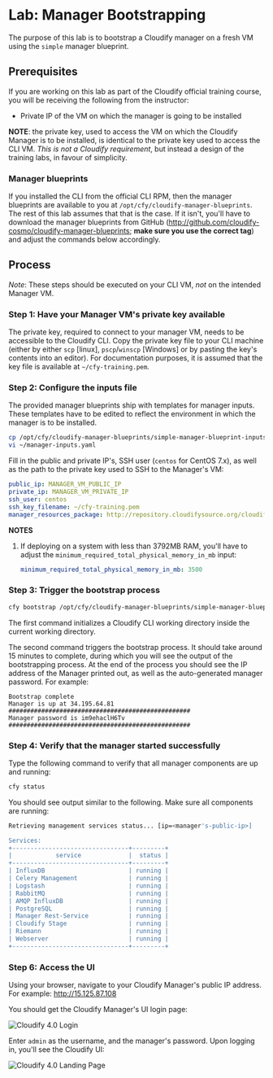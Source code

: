 # Lab: Manager Bootstrapping

The purpose of this lab is to bootstrap a Cloudify manager on a fresh VM using the `simple` manager blueprint.

## Prerequisites

If you are working on this lab as part of the Cloudify official training course, you will be receiving
the following from the instructor:

* Private IP of the VM on which the manager is going to be installed

**NOTE**: the private key, used to access the VM on which the Cloudify Manager is to be installed, is identical
to the private key used to access the CLI VM. *This is not a Cloudify requirement*, but instead a design
of the training labs, in favour of simplicity.

### Manager blueprints

If you installed the CLI from the official CLI RPM, then the manager blueprints are available to you at `/opt/cfy/cloudify-manager-blueprints`.
The rest of this lab assumes that that is the case. If it isn't, you'll have to download the manager blueprints from GitHub
(http://github.com/cloudify-cosmo/cloudify-manager-blueprints; **make sure you use the correct tag**) and adjust the commands
below accordingly.

## Process

*Note*: These steps should be executed on your CLI VM, *not* on the intended Manager VM.

### Step 1: Have your Manager VM's private key available

The private key, required to connect to your manager VM, needs to be accessible to the Cloudify CLI. Copy the private key file to your CLI machine (either by either `scp` [linux], `pscp`/`winscp` [Windows] or by pasting the key's contents into an editor).
For documentation purposes, it is assumed that the key file is available at `~/cfy-training.pem`.

### Step 2: Configure the inputs file

The provided manager blueprints ship with templates for manager inputs. These templates have to be edited to reflect the environment in which the manager is to be installed.

```bash
cp /opt/cfy/cloudify-manager-blueprints/simple-manager-blueprint-inputs.yaml ~/manager-inputs.yaml
vi ~/manager-inputs.yaml
```

Fill in the public and private IP's, SSH user (`centos` for CentOS 7.x), as well as the path to the private key used to SSH to the Manager's VM:

```yaml
public_ip: MANAGER_VM_PUBLIC_IP
private_ip: MANAGER_VM_PRIVATE_IP
ssh_user: centos
ssh_key_filename: ~/cfy-training.pem
manager_resources_package: http://repository.cloudifysource.org/cloudify/4.0.0/ga-release/cloudify-manager-resources_4.0.0-ga.tar.gz
```

**NOTES**

1. If deploying on a system with less than 3792MB RAM, you'll have to adjust the `minimum_required_total_physical_memory_in_mb`
   input:
   
   ```yaml
   minimum_required_total_physical_memory_in_mb: 3500
   ```

### Step 3: Trigger the bootstrap process

```bash
cfy bootstrap /opt/cfy/cloudify-manager-blueprints/simple-manager-blueprint.yaml -i ~/manager-inputs.yaml
```

The first command initializes a Cloudify CLI working directory inside the current working directory.

The second command triggers the bootstrap process. It should take around 15 minutes to complete, during which you will see the output of the bootstrapping process.
At the end of the process you should see the IP address of the Manager printed out, as well as the auto-generated
manager password. For example:

```
Bootstrap complete
Manager is up at 34.195.64.81
##################################################
Manager password is im9ehaclH6Tv
##################################################
```

### Step 4: Verify that the manager started successfully

Type the following command to verify that all manager components are up and running:

```bash
cfy status
```

You should see output similar to the following. Make sure all components are running:

```bash
Retrieving management services status... [ip=<manager's-public-ip>]

Services:
+--------------------------------+---------+
|            service             |  status |
+--------------------------------+---------+
| InfluxDB                       | running |
| Celery Management              | running |
| Logstash                       | running |
| RabbitMQ                       | running |
| AMQP InfluxDB                  | running |
| PostgreSQL                     | running |
| Manager Rest-Service           | running |
| Cloudify Stage                 | running |
| Riemann                        | running |
| Webserver                      | running |
+--------------------------------+---------+
```

### Step 6: Access the UI

Using your browser, navigate to your Cloudify Manager's public IP address. For example: http://15.125.87.108

You should get the Cloudify Manager's UI login page:

![Cloudify 4.0 Login](../../../raw/4.0/simple-bootstrap/cfy-ui-login.png "Cloudify UI: Login")

Enter `admin` as the username, and the manager's password. Upon logging in, you'll see the Cloudify UI:

![Cloudify 4.0 Landing Page](../../../raw/4.0/simple-bootstrap/cfy-ui-landing.png "Cloudify UI: Landing Page")
